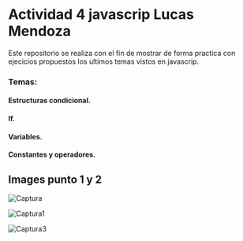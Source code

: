 # Actividad 4 javascrip Lucas Mendoza


Este repositorio se realiza con el fin de mostrar de forma practica con ejecicios propuestos los ultimos temas vistos en javascrip.



### Temas:

#### Estructuras condicional.
#### If.
#### Variables.
#### Constantes y operadores.


## Images punto 1 y 2
![Captura](https://user-images.githubusercontent.com/105325882/180586826-9887a638-77bb-42d7-8282-b1a6048ce0eb.PNG)

![Captura1](https://user-images.githubusercontent.com/105325882/180586874-ec20a31e-45ff-46e4-b6cd-05af70d74ca6.PNG)

![Captura3](https://user-images.githubusercontent.com/105325882/180586964-aea7ecd5-dd37-4644-8289-570ad96a21d1.PNG)
